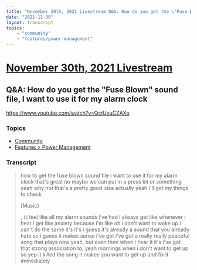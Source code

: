 ```yaml
---
title: "November 30th, 2021 Livestream Q&A: How do you get the \"Fuse Blown\" sound file, I want to use it for my alarm clock"
date: "2021-11-30"
layout: transcript
topics:
    - "community"
    - "features/power-management"
---
```

# [November 30th, 2021 Livestream](../2021-11-30.md)
## Q&A: How do you get the "Fuse Blown" sound file, I want to use it for my alarm clock
https://www.youtube.com/watch?v=QctUvuCZAXo

### Topics
* [Community](../topics/community.md)
* [Features > Power Management](../topics/features/power-management.md)

### Transcript

> how to get the fuse blown sound file i want to use it for my alarm clock that's great no maybe we can put in a press kit or something yeah why not that's a pretty good idea actually yeah i'll get my things to check
>
> [Music]
>
>, i i feel like all my alarm sounds i've had i always get like whenever i hear i get like anxiety because i'm like oh i don't want to wake up i can't do the same it's it's i guess it's already a sound that you already hate so i guess it makes sense i've got i've got a really really peaceful song that plays now yeah, but even then when i hear it it's i've got that strong association to, yeah mornings when i don't want to get up so yep it killed the song it makes you want to get up and fix it immediately
